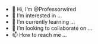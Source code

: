 - 👋 Hi, I’m @Professorwired
- 👀 I’m interested in ...
- 🌱 I’m currently learning ...
- 💞️ I’m looking to collaborate on ...
- 📫 How to reach me ...

<!---
Professorwired/Professorwired is a ✨ special ✨ repository because its `README.md` (this file) appears on your GitHub profile.
You can click the Preview link to take a look at your changes.
--->
